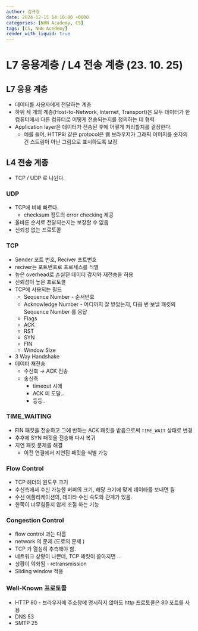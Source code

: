 ```yaml
---
author: 김규형
date: 2024-12-15 14:10:00 +0800
categories: [NHN Academy, CS]
tags: [CS, NHN Acedemy]
render_with_liquid: true
---
```


# L7 응용계층 / L4 전송 계층 (23. 10. 25)

## L7 응용 계층

- 데이터를 사용자에게 전달하는 계층
- 하위 세 개의 계층(Host-to-Network, Internet, Transport)은 모두 데이터가 한 컴퓨터에서 다른 컴퓨터로 어떻게 전송되는지를 정의하는 데 협력
- Application layer은 데이터가 전송된 후에 어떻게 처리할지를 결정한다.
    - 예를 들어, HTTP와 같은 protocol은 웹 브라우저가 그래픽 이미지를 숫자의 긴 스트림이 아닌 그림으로 표시하도록 보장

## L4 전송 계층

- TCP / UDP 로 나뉜다.

### UDP

- TCP에 비해 빠르다.
    - checksum 정도의 error checking 제공
- 올바른 순서로 전달되는지는 보장할 수 없음
- 신뢰성 없는 프로토콜

### TCP

- Sender 포트 번호, Reciver 포트번호
- reciver는 포트번호로 프로세스를 식별
- 높은 overhead로 손실된 데이터 감지와 재전송을 허용
- 신뢰성이 높은 프로토콜
- TCP에 사용되는 필드
    - Sequence Number - 순서번호
    - Acknowledge Number - 어디까지 잘 받았는지, 다음 번 보낼 패킷의 Sequence Number 를 응답
    - Flags
    - ACK
    - RST
    - SYN
    - FIN
    - Window Size
- 3 Way Handshake
- 데이터 재전송
    - 수신측 → ACK 전송
    - 송신측
        - timeout 시에
        - ACK 미 도달..
        - 등등..

### TIME_WAITING

- FIN 패킷을 전송하고 그에 반하는 ACK 패킷을 받음으로써 `TIME_WAIT` 상태로 변경
- 추후에 SYN 패킷을 전송해 다시 복귀
- 지연 패킷 문제를 해결
    - 이전 연결에서 지연된 패킷을 식별 가능

### Flow Control

- TCP 헤더의 윈도우 크기
- 수신측에서 수신 가능한 버퍼의 크기, 해당 크기에 맞게 데이타를 보내면 됨
- 수신 애플리케이션의, 데이타 수신 속도와 관계가 있음.
- 한쪽이 너무힘들지 않게 조절 하는 기능

### Congestion Control

- flow control 과는 다름
- network 의 문제 (도로의 문제 )
- TCP 가 열심히 추측해야 함.
- 네트워크 상황이 나쁜데, TCP 패킷이 쏟아지면 …
- 상황이 악화됨 - retransmission
- Sliding window 적용

### Well-Known 프로토콜

- HTTP 80 - 브라우저에 주소창에 명시하지 않아도 http 프로토콜은 80 포트를 사용
- DNS 53
- SMTP 25

